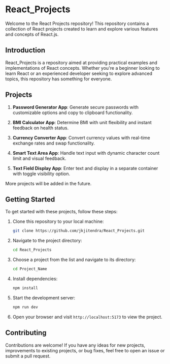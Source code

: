 # React_Projects

Welcome to the React Projects repository! This repository contains a collection of React projects created to learn and explore various features and concepts of React.js.

## Introduction

React_Projects is a repository aimed at providing practical examples and implementations of React concepts. Whether you're a beginner looking to learn React or an experienced developer seeking to explore advanced topics, this repository has something for everyone.

## Projects

1. **Password Generator App**: Generate secure passwords with customizable options and copy to clipboard functionality.

2. **BMI Calculator App**: Determine BMI with unit flexibility and instant feedback on health status.

3. **Currency Converter App**: Convert currency values with real-time exchange rates and swap functionality.

4. **Smart Text Area App**: Handle text input with dynamic character count limit and visual feedback.

5. **Text Field Display App**: Enter text and display in a separate container with toggle visibility option.

More projects will be added in the future.

## Getting Started

To get started with these projects, follow these steps:

1. Clone this repository to your local machine:
   ```bash
   git clone https://github.com/jkjitendra/React_Projects.git
   ```
2. Navigate to the project directory:
   ```bash
   cd React_Projects
   ```
3. Choose a project from the list and navigate to its directory:
   ```bash
   cd Project_Name
   ```
4. Install dependencies:
   ```bash
   npm install
   ```
5. Start the development server:
   ```bash
   npm run dev
   ```
6. Open your browser and visit `http://localhost:5173` to view the project.

## Contributing

Contributions are welcome! If you have any ideas for new projects, improvements to existing projects, or bug fixes, feel free to open an issue or submit a pull request.

